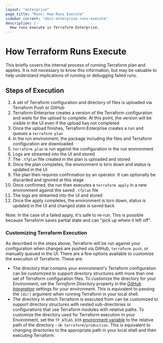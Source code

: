 ```yaml
---
layout: "enterprise"
page_title: "Runs: How Runs Execute"
sidebar_current: "docs-enterprise-runs-execute"
description: |-
  How runs execute in Terraform Enterprise.
---
```


# How Terraform Runs Execute

This briefly covers the internal process of running Terraform plan and
applies. It is not necessary to know this information, but may be
valuable to help understand implications of running or debugging failed
runs.

## Steps of Execution

1. A set of Terraform configuration and directory of files is uploaded via Terraform Push or GitHub
2. Terraform Enterprise creates a version of the Terraform configuration and waits for the upload
to complete. At this point, the version will be visible in the UI even if the upload has
not completed
3. Once the upload finishes, Terraform Enterprise creates a run and queues a `terraform plan`
4. In the run environment, the package including the files and Terraform
configuration are downloaded
5. `terraform plan` is run against the configuration in the run environment
6. Logs are streamed into the UI and stored
7. The `.tfplan` file created in the plan is uploaded and stored
8. Once the plan completes, the environment is torn down and status is
updated in the UI
9. The plan then requires confirmation by an operator. It can optionally
be discarded and ignored at this stage
10. Once confirmed, the run then executes a `terraform apply` in a new
environment against the saved `.tfplan` file
11. The logs are streamed into the UI and stored
12. Once the apply completes, the environment is torn down, status is
updated in the UI and changed state is saved back

Note: In the case of a failed apply, it's safe to re-run. This is possible
because Terraform saves partial state and can "pick up where it left off".

### Customizing Terraform Execution

As described in the steps above, Terraform will be run against your configuration
when changes are pushed via GitHub, `terraform push`, or manually queued in the 
UI. There are a few options available to customize the execution of Terraform.
These are:

- The directory that contains your environment's Terraform configuration can be customized 
to support directory structures with more than one set of Terraform configuration files.
To customize the directory for your Environment, set the _Terraform Directory_ 
property in the [_GitHub Integration_](/docs/enterprise/vcs/github.html) settings for your environment. This is equivalent to 
passing the `[dir]` argument when running Terraform in your local shell.
- The directory in which Terraform is executed from can be customized to support directory 
structures with nested sub-directories or configurations that use Terraform modules with 
relative paths. To customize the directory used for Terraform execution in your Environment, set the `TF_ATLAS_DIR` 
[environment variable](/docs/enterprise/runs/variables-and-configuration.html#environment-variables)
to the relative path of the directory - ie. `terraform/production`. This is equivalent to 
changing directories to the appropriate path in your local shell and then executing Terraform.
